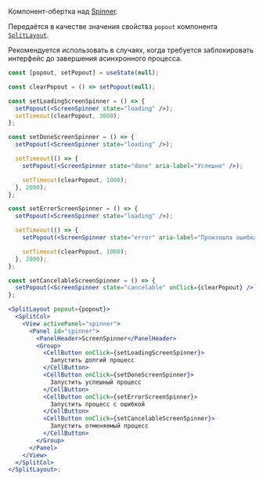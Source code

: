Компонент-обертка над [Spinner](#!/Spinner).

Передаётся в качестве значения свойства `popout` компонента [`SplitLayout`](#/SplitLayout).

Рекомендуется использовать в случаях, когда требуется заблокировать интерфейс до завершения асинхронного процесса.

```jsx { "props": { "layout": false, "adaptivity": true } }
const [popout, setPopout] = useState(null);

const clearPopout = () => setPopout(null);

const setLoadingScreenSpinner = () => {
  setPopout(<ScreenSpinner state="loading" />);
  setTimeout(clearPopout, 3000);
};

const setDoneScreenSpinner = () => {
  setPopout(<ScreenSpinner state="loading" />);

  setTimeout(() => {
    setPopout(<ScreenSpinner state="done" aria-label="Успешно" />);

    setTimeout(clearPopout, 1000);
  }, 2000);
};

const setErrorScreenSpinner = () => {
  setPopout(<ScreenSpinner state="loading" />);

  setTimeout(() => {
    setPopout(<ScreenSpinner state="error" aria-label="Произошла ошибка" />);

    setTimeout(clearPopout, 1000);
  }, 2000);
};

const setCancelableScreenSpinner = () => {
  setPopout(<ScreenSpinner state="cancelable" onClick={clearPopout} />);
};

<SplitLayout popout={popout}>
  <SplitCol>
    <View activePanel="spinner">
      <Panel id="spinner">
        <PanelHeader>ScreenSpinner</PanelHeader>
        <Group>
          <CellButton onClick={setLoadingScreenSpinner}>
            Запустить долгий процесс
          </CellButton>
          <CellButton onClick={setDoneScreenSpinner}>
            Запустить успешный процесс
          </CellButton>
          <CellButton onClick={setErrorScreenSpinner}>
            Запустить процесс с ошибкой
          </CellButton>
          <CellButton onClick={setCancelableScreenSpinner}>
            Запустить отменяемый процесс
          </CellButton>
        </Group>
      </Panel>
    </View>
  </SplitCol>
</SplitLayout>;
```
